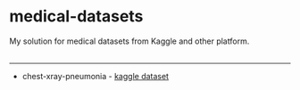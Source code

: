 # medical-datasets
My solution for medical datasets from Kaggle and other platform.
<br><br><hr>
* chest-xray-pneumonia - [kaggle dataset](https://www.kaggle.com/paultimothymooney/chest-xray-pneumonia)
